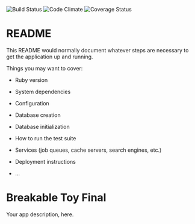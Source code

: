 ![Build Status](https://codeship.com/projects/<YOUR_PROJECT_UUID>/status?branch=master)
![Code Climate](https://codeclimate.com/github/<YOUR_GITHUB_USERNAME>/<YOUR_REPO_NAME>.png)
![Coverage Status](https://coveralls.io/repos/<YOUR_GITHUB_USERNAME>/<YOUR_REPO_NAME>/badge.png)

# README

This README would normally document whatever steps are necessary to get the
application up and running.

Things you may want to cover:

* Ruby version

* System dependencies

* Configuration

* Database creation

* Database initialization

* How to run the test suite

* Services (job queues, cache servers, search engines, etc.)

* Deployment instructions

* ...
# Breakable Toy Final
Your app description, here.
